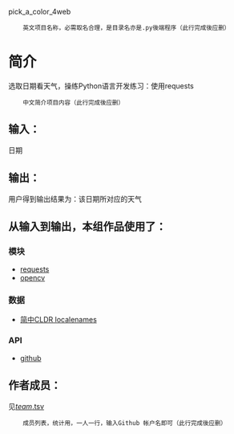 pick_a_color_4web


		英文项目名称，必需取名合理，是目录名亦是.py後端程序（此行完成後应删）
# 简介 
选取日期看天气，操练Python语言开发练习：使用requests


		中文简介项目内容（此行完成後应删）

## 输入：
日期
## 输出：
用户得到输出结果为：该日期所对应的天气
## 从输入到输出，本组作品使用了：
### 模块
* [requests](https://github.com/python-visualization/folium)
* [opencv](http://opencv.org/)
### 数据
* [简中CLDR localenames](https://github.com/unicode-cldr/cldr-localenames-modern/blob/master/main/zh-Hans/territories.json)
### API
* [github](https://api.github.com/)

## 作者成员：
见[_team_.tsv](_team_/_team_.tsv)


		成员列表，统计用，一人一行，输入Github 帐户名即可（此行完成後应删）
